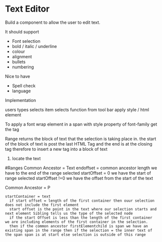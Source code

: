 # Text Editor

Build a component to allow the user to edit text.

It should support 

* Font selection
* bold / italic / underline
* colour
* alignment
* bullets
* numbering

Nice to have
* Spell check
* language 

Implementation

users types selects item selects function from tool bar
apply style / html element

To apply a font wrap element in a span with style property of font-family
  get the tag 

  Range returns the block of text that the selection is taking place in.
  the start of the block of text is post the last HTML Tag and the end is at the closing tag
  therefore to insert a new tag into a block of text
  1) locate the text

  #Ranges
  Common Ancestor = Text
   endoffset = common ancestor length we have to the end of the range selected
   startOffset = 0 we have the start of range selected
   startOffset !=0 we have the offset from the start of the text

   Common Ancestor = P

    startContainer = text 
      if start offset = length of the first container then ouur selection does not include the first element
      start offset is the point in the text where our selection starts and next element Sibling tells us the type of the selected node
      if the start Offset is less than the length of the first container we are including elements of the first container in the selection.
      then if the common ancestor firstElementchild is span we have an existing span in the range then if the selection = the inner text of the span span is at start else selection is outside of this range
      
